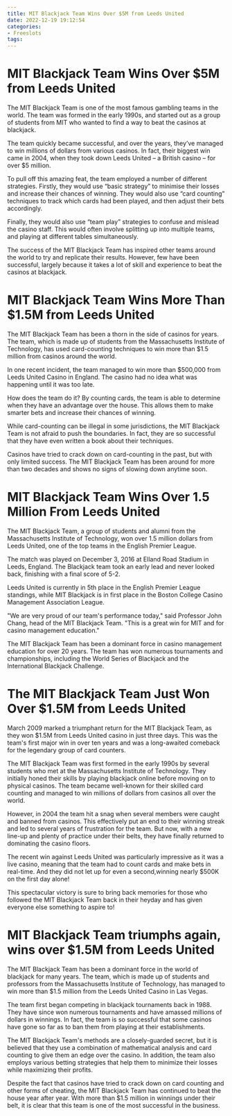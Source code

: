 ```yaml
---
title: MIT Blackjack Team Wins Over $5M from Leeds United
date: 2022-12-19 19:12:54
categories:
- Freeslots
tags:
---
```



#  MIT Blackjack Team Wins Over $5M from Leeds United

The MIT Blackjack Team is one of the most famous gambling teams in the world. The team was formed in the early 1990s, and started out as a group of students from MIT who wanted to find a way to beat the casinos at blackjack.

The team quickly became successful, and over the years, they’ve managed to win millions of dollars from various casinos. In fact, their biggest win came in 2004, when they took down Leeds United – a British casino – for over $5 million.

To pull off this amazing feat, the team employed a number of different strategies. Firstly, they would use “basic strategy” to minimise their losses and increase their chances of winning. They would also use “card counting” techniques to track which cards had been played, and then adjust their bets accordingly.

Finally, they would also use “team play” strategies to confuse and mislead the casino staff. This would often involve splitting up into multiple teams, and playing at different tables simultaneously.

The success of the MIT Blackjack Team has inspired other teams around the world to try and replicate their results. However, few have been successful, largely because it takes a lot of skill and experience to beat the casinos at blackjack.

#  MIT Blackjack Team Wins More Than $1.5M from Leeds United

The MIT Blackjack Team has been a thorn in the side of casinos for years. The team, which is made up of students from the Massachusetts Institute of Technology, has used card-counting techniques to win more than $1.5 million from casinos around the world.

In one recent incident, the team managed to win more than $500,000 from Leeds United Casino in England. The casino had no idea what was happening until it was too late.

How does the team do it? By counting cards, the team is able to determine when they have an advantage over the house. This allows them to make smarter bets and increase their chances of winning.

While card-counting can be illegal in some jurisdictions, the MIT Blackjack Team is not afraid to push the boundaries. In fact, they are so successful that they have even written a book about their techniques.

Casinos have tried to crack down on card-counting in the past, but with only limited success. The MIT Blackjack Team has been around for more than two decades and shows no signs of slowing down anytime soon.

# MIT Blackjack Team Wins Over 1.5 Million From Leeds United

The MIT Blackjack Team, a group of students and alumni from the Massachusetts Institute of Technology, won over 1.5 million dollars from Leeds United, one of the top teams in the English Premier League.

The match was played on December 3, 2016 at Elland Road Stadium in Leeds, England. The Blackjack team took an early lead and never looked back, finishing with a final score of 5-2.

Leeds United is currently in 5th place in the English Premier League standings, while MIT Blackjack is in first place in the Boston College Casino Management Association League.

"We are very proud of our team's performance today," said Professor John Chang, head of the MIT Blackjack Team. "This is a great win for MIT and for casino management education."

The MIT Blackjack Team has been a dominant force in casino management education for over 20 years. The team has won numerous tournaments and championships, including the World Series of Blackjack and the International Blackjack Challenge.

#  The MIT Blackjack Team Just Won Over $1.5M from Leeds United

March 2009 marked a triumphant return for the MIT Blackjack Team, as they won $1.5M from Leeds United casino in just three days. This was the team's first major win in over ten years and was a long-awaited comeback for the legendary group of card counters.

The MIT Blackjack Team was first formed in the early 1990s by several students who met at the Massachusetts Institute of Technology. They initially honed their skills by playing blackjack online before moving on to physical casinos. The team became well-known for their skilled card counting and managed to win millions of dollars from casinos all over the world.

However, in 2004 the team hit a snag when several members were caught and banned from casinos. This effectively put an end to their winning streak and led to several years of frustration for the team. But now, with a new line-up and plenty of practice under their belts, they have finally returned to dominating the casino floors.

The recent win against Leeds United was particularly impressive as it was a live casino, meaning that the team had to count cards and make bets in real-time. And they did not let up for even a second,winning nearly $500K on the first day alone!

This spectacular victory is sure to bring back memories for those who followed the MIT Blackjack Team back in their heyday and has given everyone else something to aspire to!

#  MIT Blackjack Team triumphs again, wins over $1.5M from Leeds United

The MIT Blackjack Team has been a dominant force in the world of blackjack for many years. The team, which is made up of students and professors from the Massachusetts Institute of Technology, has managed to win more than $1.5 million from the Leeds United Casino in Las Vegas.

The team first began competing in blackjack tournaments back in 1988. They have since won numerous tournaments and have amassed millions of dollars in winnings. In fact, the team is so successful that some casinos have gone so far as to ban them from playing at their establishments.

The MIT Blackjack Team's methods are a closely-guarded secret, but it is believed that they use a combination of mathematical analysis and card counting to give them an edge over the casino. In addition, the team also employs various betting strategies that help them to minimize their losses while maximizing their profits.

Despite the fact that casinos have tried to crack down on card counting and other forms of cheating, the MIT Blackjack Team has continued to beat the house year after year. With more than $1.5 million in winnings under their belt, it is clear that this team is one of the most successful in the business.